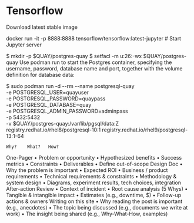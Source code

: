# Tensorflow

Download latest stable image

docker run -it -p 8888:8888 tensorflow/tensorflow:latest-jupyter  # Start Jupyter server 




$ mkdir -p $QUAY/postgres-quay
$ setfacl -m u:26:-wx $QUAY/postgres-quay
Use podman run to start the Postgres container, specifying the username, password, database name and port, together with the volume definition for database data:

$ sudo podman run -d --rm --name postgresql-quay \
  -e POSTGRESQL_USER=quayuser \
  -e POSTGRESQL_PASSWORD=quaypass \
  -e POSTGRESQL_DATABASE=quay \
  -e POSTGRESQL_ADMIN_PASSWORD=adminpass \
  -p 5432:5432 \
  -v $QUAY/postgres-quay:/var/lib/pgsql/data:Z \
  registry.redhat.io/rhel8/postgresql-10:1
registry.redhat.io/rhel9/postgresql-13:1-64







 	Why?	What?	How?
One-Pager	• Problem or opportunity
• Hypothesized benefits
 	• Success metrics
• Constraints	• Deliverables
• Define out-of-scope
Design Doc	• Why the problem is important
• Expected ROI
 	• Business / product requirements
• Technical requirements & constraints	• Methodology & system design
• Diagrams, experiment results, tech choices, integration
After-action Review	• Context of incident
• Root cause analysis (5 Whys)
 	• Tangible & intangible impact
• Estimates (e.g., downtime, $)	• Follow-up actions & owners
Writing on this site	• Why reading the post is important (e.g., anecdotes)
 	• The topic being discussed (e.g., documents we write at work)	• The insight being shared (e.g., Why-What-How, examples)